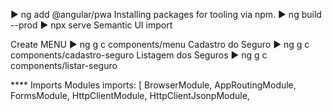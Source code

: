 ▶ ng add @angular/pwa
Installing packages for tooling via npm.
▶ ng build --prod
▶ npx serve
Semantic UI import
  <link rel="stylesheet" href="https://cdnjs.cloudflare.com/ajax/libs/semantic-ui/2.4.1/components/accordion.css">
Create MENU
▶ ng g c components/menu
Cadastro do Seguro
▶ ng g c components/cadastro-seguro
Listagem dos Seguros
▶ ng g c components/listar-seguro

**** Imports Modules
imports: [
    BrowserModule,
    AppRoutingModule,
    FormsModule,
    HttpClientModule,
    HttpClientJsonpModule,
